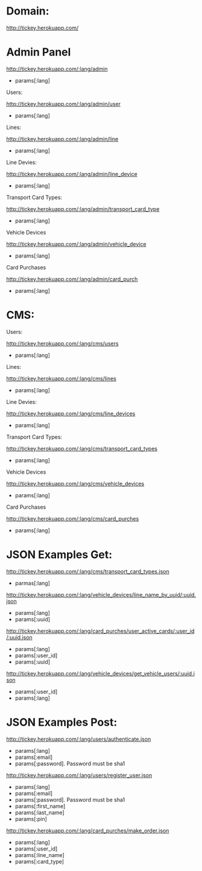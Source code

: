 Domain:
==========

http://tickey.herokuapp.com/

Admin Panel
==========

http://tickey.herokuapp.com/:lang/admin
- params[:lang]

Users:

http://tickey.herokuapp.com/:lang/admin/user
- params[:lang]

Lines:

http://tickey.herokuapp.com/:lang/admin/line
- params[:lang]

Line Devies:

http://tickey.herokuapp.com/:lang/admin/line_device
- params[:lang]

Transport Card Types:

http://tickey.herokuapp.com/:lang/admin/transport_card_type
- params[:lang]

Vehicle Devices

http://tickey.herokuapp.com/:lang/admin/vehicle_device
- params[:lang]

Card Purchases

http://tickey.herokuapp.com/:lang/admin/card_purch
- params[:lang]


CMS:
==========

Users:

http://tickey.herokuapp.com/:lang/cms/users
- params[:lang]

Lines:

http://tickey.herokuapp.com/:lang/cms/lines
- params[:lang]

Line Devies:

http://tickey.herokuapp.com/:lang/cms/line_devices
- params[:lang]

Transport Card Types:

http://tickey.herokuapp.com/:lang/cms/transport_card_types
- params[:lang]

Vehicle Devices

http://tickey.herokuapp.com/:lang/cms/vehicle_devices
- params[:lang]

Card Purchases

http://tickey.herokuapp.com/:lang/cms/card_purches
- params[:lang]


JSON Examples Get:
==========

http://tickey.herokuapp.com/:lang/cms/transport_card_types.json
- parmas[:lang]

http://tickey.herokuapp.com/:lang/vehicle_devices/line_name_by_uuid/:uuid.json
- params[:lang]
- params[:uuid]

http://tickey.herokuapp.com/:lang/card_purches/user_active_cards/:user_id/:uuid.json
- params[:lang]
- params[:user_id]
- params[:uuid]

http://tickey.herokuapp.com/:lang/vehicle_devices/get_vehicle_users/:uuid.json
- params[:user_id]
- params[:lang]

JSON Examples Post:
==========

http://tickey.herokuapp.com/:lang/users/authenticate.json
- params[:lang]
- params[:email]
- params[:password]. Password must be sha1

http://tickey.herokuapp.com/:lang/users/register_user.json
- params[:lang]
- params[:email]
- params[:password]. Password must be sha1
- params[:first_name]
- params[:last_name]
- params[:pin]

http://tickey.herokuapp.com/:lang/card_purches/make_order.json
- params[:lang]
- params[:user_id]
- params[:line_name]
- params[:card_type]


